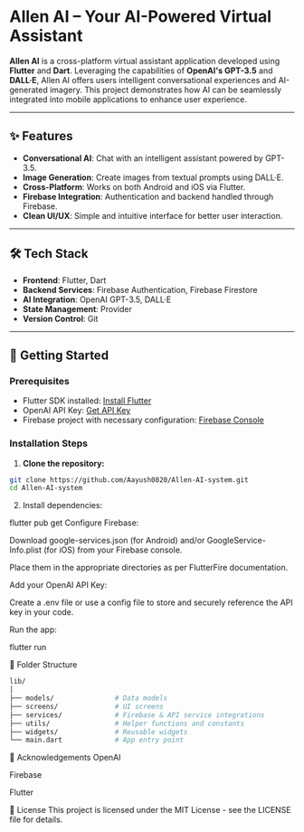 # Allen AI – Your AI-Powered Virtual Assistant

**Allen AI** is a cross-platform virtual assistant application developed using **Flutter** and **Dart**. Leveraging the capabilities of **OpenAI's GPT-3.5** and **DALL·E**, Allen AI offers users intelligent conversational experiences and AI-generated imagery. This project demonstrates how AI can be seamlessly integrated into mobile applications to enhance user experience.

---

## ✨ Features

- **Conversational AI**: Chat with an intelligent assistant powered by GPT-3.5.
- **Image Generation**: Create images from textual prompts using DALL·E.
- **Cross-Platform**: Works on both Android and iOS via Flutter.
- **Firebase Integration**: Authentication and backend handled through Firebase.
- **Clean UI/UX**: Simple and intuitive interface for better user interaction.

---

## 🛠️ Tech Stack

- **Frontend**: Flutter, Dart
- **Backend Services**: Firebase Authentication, Firebase Firestore
- **AI Integration**: OpenAI GPT-3.5, DALL·E
- **State Management**: Provider
- **Version Control**: Git

---

## 🚀 Getting Started

### Prerequisites

- Flutter SDK installed: [Install Flutter](https://flutter.dev/docs/get-started/install)
- OpenAI API Key: [Get API Key](https://platform.openai.com/account/api-keys)
- Firebase project with necessary configuration: [Firebase Console](https://console.firebase.google.com/)

### Installation Steps

1. **Clone the repository:**

```bash
git clone https://github.com/Aayush0820/Allen-AI-system.git
cd Allen-AI-system
```

2. Install dependencies:

flutter pub get
Configure Firebase:

Download google-services.json (for Android) and/or GoogleService-Info.plist (for iOS) from your Firebase console.

Place them in the appropriate directories as per FlutterFire documentation.

Add your OpenAI API Key:

Create a .env file or use a config file to store and securely reference the API key in your code.

Run the app:

flutter run


📂 Folder Structure
```bash
lib/
│
├── models/               # Data models
├── screens/              # UI screens
├── services/             # Firebase & API service integrations
├── utils/                # Helper functions and constants
├── widgets/              # Reusable widgets
└── main.dart             # App entry point

```

🙌 Acknowledgements
OpenAI

Firebase

Flutter

📃 License
This project is licensed under the MIT License - see the LICENSE file for details.
